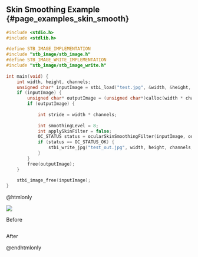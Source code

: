 ## Skin Smoothing Example {#page_examples_skin_smooth}

```c
#include <stdio.h>  
#include <stdlib.h>  
  
#define STB_IMAGE_IMPLEMENTATION  
#include "stb_image/stb_image.h"  
#define STB_IMAGE_WRITE_IMPLEMENTATION  
#include "stb_image/stb_image_write.h"  
  
int main(void) {  
    int width, height, channels;  
    unsigned char* inputImage = stbi_load("test.jpg", &width, &height, &channels, 0);  
    if (inputImage) {  
        unsigned char* outputImage = (unsigned char*)calloc(width * channels * height * sizeof(unsigned char), 1);  
        if (outputImage) {  
  
            int stride = width * channels;  
  
            int smoothingLevel = 8;
            int applySkinFilter = false;
            OC_STATUS status = ocularSkinSmoothingFilter(inputImage, outputImage, width, height, stride, smoothingLevel, applySkinFilter);
            if (status == OC_STATUS_OK) {
                stbi_write_jpg("test_out.jpg", width, height, channels, outputImage, 100);  
            }
        }  
        free(outputImage);  
    }  
  
    stbi_image_free(inputImage);  
}
```

@htmlonly
<div class="sample-images">
    <div class="img-with-text">
        <img src="images/skin_smooth.jpg"/>
        <p>Before</p>
    </div>
    <div class="img-with-text">
        <img src="images/skin_smooth_out.jpg" alt=""/>
        <p>After</p>
    </div>
</div>
@endhtmlonly